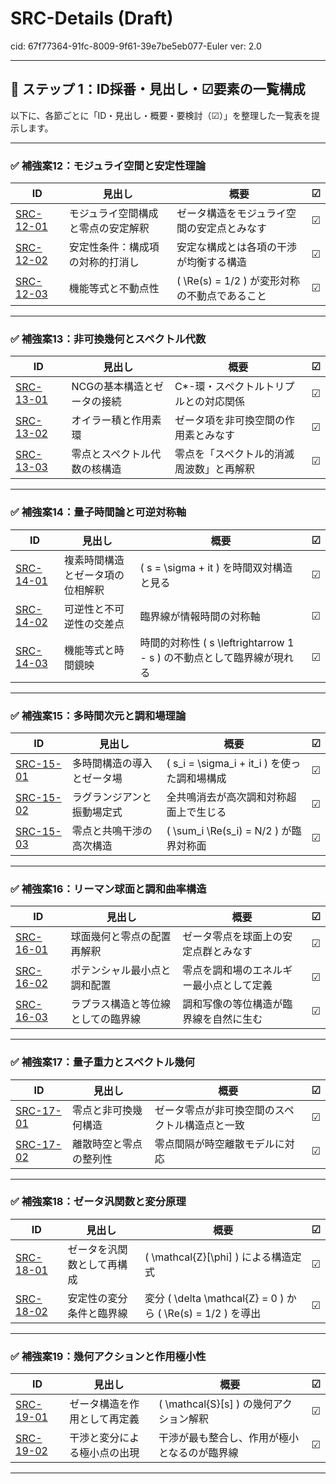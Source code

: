 # SRC-Details (Draft)

cid: 67f77364-91fc-8009-9f61-39e7be5eb077-Euler
ver: 2.0

---

## 🔧 ステップ 1：ID採番・見出し・☑要素の一覧構成

以下に、各節ごとに「ID・見出し・概要・要検討（☑）」を整理した一覧表を提示します。

---

### ✅ **補強案12：モジュライ空間と安定性理論**

| ID           | 見出し                                    | 概要                                                                       | ☑ |
|--------------|-------------------------------------------|-----------------------------------------------------------------------------|----|
| [SRC-12-01](./SRC-D-12-01-ja.md)    | モジュライ空間構成と零点の安定解釈       | ゼータ構造をモジュライ空間の安定点とみなす                              | ☑ |
| [SRC-12-02](./SRC-D-12-02-ja.md)    | 安定性条件：構成項の対称的打消し         | 安定な構成とは各項の干渉が均衡する構造                                    | ☑ |
| [SRC-12-03](./SRC-D-12-03-ja.md)    | 機能等式と不動点性                        | \( \Re(s) = 1/2 \) が変形対称の不動点であること                           | ☑ |

---

### ✅ **補強案13：非可換幾何とスペクトル代数**

| ID           | 見出し                                | 概要                                                                     | ☑ |
|--------------|---------------------------------------|--------------------------------------------------------------------------|----|
| [SRC-13-01](./SRC-D-13-01-ja.md)    | NCGの基本構造とゼータの接続           | C*-環・スペクトルトリプルとの対応関係                                    | ☑ |
| [SRC-13-02](./SRC-D-13-02-ja.md)    | オイラー積と作用素環                  | ゼータ項を非可換空間の作用素とみなす                                     | ☑ |
| [SRC-13-03](./SRC-D-13-03-ja.md)    | 零点とスペクトル代数の核構造          | 零点を「スペクトル的消滅周波数」と再解釈                                 | ☑ |

---

### ✅ **補強案14：量子時間論と可逆対称軸**

| ID           | 見出し                                | 概要                                                                       | ☑ |
|--------------|---------------------------------------|----------------------------------------------------------------------------|----|
| [SRC-14-01](./SRC-D-14-01-ja.md)    | 複素時間構造とゼータ項の位相解釈     | \( s = \sigma + it \) を時間双対構造と見る                                | ☑ |
| [SRC-14-02](./SRC-D-14-02-ja.md)    | 可逆性と不可逆性の交差点              | 臨界線が情報時間の対称軸                                                  | ☑ |
| [SRC-14-03](./SRC-D-14-03-ja.md)    | 機能等式と時間鏡映                    | 時間的対称性 \( s \leftrightarrow 1 - s \) の不動点として臨界線が現れる  | ☑ |

---

### ✅ **補強案15：多時間次元と調和場理論**

| ID           | 見出し                                | 概要                                                                 | ☑ |
|--------------|---------------------------------------|----------------------------------------------------------------------|----|
| [SRC-15-01](./SRC-D-15-01-ja.md)    | 多時間構造の導入とゼータ場           | \( s_i = \sigma_i + it_i \) を使った調和場構成                        | ☑ |
| [SRC-15-02](./SRC-D-15-02-ja.md)    | ラグランジアンと振動場定式           | 全共鳴消去が高次調和対称超面上で生じる                                | ☑ |
| [SRC-15-03](./SRC-D-15-03-ja.md)    | 零点と共鳴干渉の高次構造              | \( \sum_i \Re(s_i) = N/2 \) が臨界対称面                               | ☑ |

---

### ✅ **補強案16：リーマン球面と調和曲率構造**

| ID           | 見出し                                | 概要                                                                  | ☑ |
|--------------|---------------------------------------|-----------------------------------------------------------------------|----|
| [SRC-16-01](./SRC-D-16-01-ja.md)    | 球面幾何と零点の配置再解釈           | ゼータ零点を球面上の安定点群とみなす                                 | ☑ |
| [SRC-16-02](./SRC-D-16-02-ja.md)    | ポテンシャル最小点と調和配置         | 零点を調和場のエネルギー最小点として定義                             | ☑ |
| [SRC-16-03](./SRC-D-16-03-ja.md)    | ラプラス構造と等位線としての臨界線   | 調和写像の等位構造が臨界線を自然に生む                                | ☑ |

---

### ✅ **補強案17：量子重力とスペクトル幾何**

| ID           | 見出し                                | 概要                                                                 | ☑ |
|--------------|---------------------------------------|----------------------------------------------------------------------|----|
| [SRC-17-01](./SRC-D-17-01-ja.md)    | 零点と非可換幾何構造                  | ゼータ零点が非可換空間のスペクトル構造点と一致                      | ☑ |
| [SRC-17-02](./SRC-D-17-02-ja.md)    | 離散時空と零点の整列性                | 零点間隔が時空離散モデルに対応                                      | ☑ |

---

### ✅ **補強案18：ゼータ汎関数と変分原理**

| ID           | 見出し                                | 概要                                                                 | ☑ |
|--------------|---------------------------------------|----------------------------------------------------------------------|----|
| [SRC-18-01](./SRC-D-18-01-ja.md)    | ゼータを汎関数として再構成           | \( \mathcal{Z}[\phi] \) による構造定式                              | ☑ |
| [SRC-18-02](./SRC-D-18-02-ja.md)    | 安定性の変分条件と臨界線              | 変分 \( \delta \mathcal{Z} = 0 \) から \( \Re(s) = 1/2 \) を導出    | ☑ |

---

### ✅ **補強案19：幾何アクションと作用極小性**

| ID           | 見出し                                | 概要                                                                 | ☑ |
|--------------|---------------------------------------|----------------------------------------------------------------------|----|
| [SRC-19-01](./SRC-D-19-01-ja.md)    | ゼータ構造を作用として再定義         | \( \mathcal{S}[s] \) の幾何アクション解釈                            | ☑ |
| [SRC-19-02](./SRC-D-19-02-ja.md)    | 干渉と変分による極小点の出現         | 干渉が最も整合し、作用が極小となるのが臨界線                        | ☑ |

---
